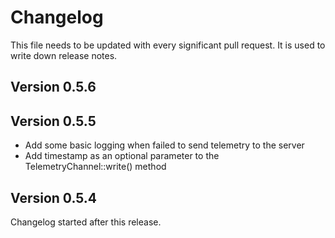 # Changelog

This file needs to be updated with every significant pull request. It is used to write down release notes.

## Version 0.5.6


## Version 0.5.5
* Add some basic logging when failed to send telemetry to the server
* Add timestamp as an optional parameter to the TelemetryChannel::write() method

## Version 0.5.4

Changelog started after this release. 